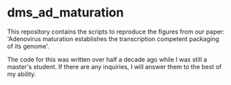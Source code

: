 # dms_ad_maturation
This repository contains the scripts to reproduce the figures from our paper: 'Adenovirus maturation establishes the transcription competent packaging of its genome'.

The code for this was written over half a decade ago while I was still a master's student. If there are any inquiries, I will answer them to the best of my ability.
